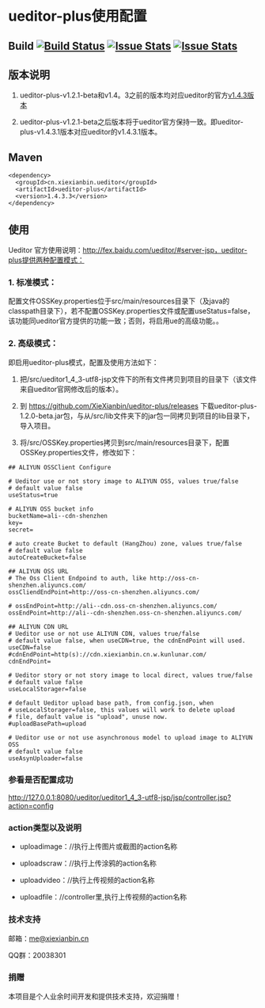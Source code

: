 ueditor-plus使用配置
=====

## Build [![Build Status](https://travis-ci.org/XieXianbin/ueditor-plus.svg?branch=master)](https://travis-ci.org/XieXianbin/ueditor-plus) [![Issue Stats](http://www.issuestats.com/github/XieXianbin/ueditor-plus/badge/pr?style=flat)](http://www.issuestats.com/github/XieXianbin/ueditor-plus/badge/pr?style=flat) [![Issue Stats](http://www.issuestats.com/github/XieXianbin/ueditor-plus/badge/issue?style=flat)](http://www.issuestats.com/github/XieXianbin/ueditor-plus/badge/issue?style=flat)

## 版本说明

1. ueditor-plus-v1.2.1-beta和v1.4。3之前的版本均对应ueditor的官方[v1.4.3版本](https://github.com/fex-team/ueditor/tree/v1.4.3 "ueditor v1.4.3 代码")

2. ueditor-plus-v1.2.1-beta之后版本将于ueditor官方保持一致。即ueditor-plus-v1.4.3.1版本对应ueditor的v1.4.3.1版本。

## Maven

```
<dependency>
  <groupId>cn.xiexianbin.ueditor</groupId>
  <artifactId>ueditor-plus</artifactId>
  <version>1.4.3.3</version>
</dependency>
```

## 使用

Ueditor 官方使用说明：http://fex.baidu.com/ueditor/#server-jsp，ueditor-plus提供两种配置模式：

### 1. 标准模式：

配置文件OSSKey.properties位于src/main/resources目录下（及java的classpath目录下），若不配置OSSKey.properties文件或配置useStatus=false，该功能同ueditor官方提供的功能一致；否则，将启用ue的高级功能。。


### 2. 高级模式：

即启用ueditor-plus模式，配置及使用方法如下：


1) 把/src/ueditor1_4_3-utf8-jsp文件下的所有文件拷贝到项目的目录下（该文件来自ueditor官网修改后的版本）。


2) 到 https://github.com/XieXianbin/ueditor-plus/releases  下载ueditor-plus-1.2.0-beta.jar包，与从/src/lib文件夹下的jar包一同拷贝到项目的lib目录下，导入项目。


3) 将/src/OSSKey.properties拷贝到src/main/resources目录下，配置OSSKey.properties文件，修改如下：

```
## ALIYUN OSSClient Configure 

# Ueditor use or not story image to ALIYUN OSS, values true/false
# default value false
useStatus=true

# ALIYUN OSS bucket info
bucketName=ali--cdn-shenzhen
key=
secret=

# auto create Bucket to default (HangZhou) zone, values true/false
# default value false
autoCreateBucket=false

## ALIYUN OSS URL
# The Oss Client Endpoind to auth, like http://oss-cn-shenzhen.aliyuncs.com/
ossCliendEndPoint=http://oss-cn-shenzhen.aliyuncs.com/

# ossEndPoint=http://ali--cdn.oss-cn-shenzhen.aliyuncs.com/
ossEndPoint=http://ali--cdn-shenzhen.oss-cn-shenzhen.aliyuncs.com/

## ALIYUN CDN URL
# Ueditor use or not use ALIYUN CDN, values true/false
# default value false, when useCDN=true, the cdnEndPoint will used.
useCDN=false
#cdnEndPoint=http(s)://cdn.xiexianbin.cn.w.kunlunar.com/
cdnEndPoint=

# Ueditor story or not story image to local direct, values true/false
# default value false
useLocalStorager=false

# default Ueditor upload base path, from config.json, when
# useLocalStorager=false, this values will work to delete upload 
# file, default value is "upload", unuse now.
#uploadBasePath=upload

# Ueditor use or not use asynchronous model to upload image to ALIYUN OSS
# default value false
useAsynUploader=false
```

### 参看是否配置成功

http://127.0.0.1:8080/ueditor/ueditor1_4_3-utf8-jsp/jsp/controller.jsp?action=config

### action类型以及说明

* uploadimage：//执行上传图片或截图的action名称

* uploadscraw：//执行上传涂鸦的action名称

* uploadvideo：//执行上传视频的action名称

* uploadfile：//controller里,执行上传视频的action名称


### 技术支持

邮箱：me@xiexianbin.cn

QQ群：20038301


### 捐赠

本项目是个人业余时间开发和提供技术支持，欢迎捐赠！





